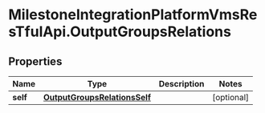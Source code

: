 # MilestoneIntegrationPlatformVmsResTfulApi.OutputGroupsRelations

## Properties
Name | Type | Description | Notes
------------ | ------------- | ------------- | -------------
**self** | [**OutputGroupsRelationsSelf**](OutputGroupsRelationsSelf.md) |  | [optional] 
